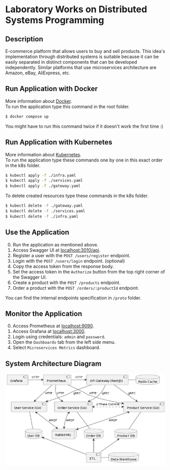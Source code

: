 # Laboratory Works on Distributed Systems Programming

## Description

E-commerce platform that allows users to buy and sell products. This idea's implementation through distributed systems is suitable because it can be easily separated in distinct components that can be developed independently. Similar platforms that use microservices architecture are Amazon, eBay, AliExpress, etc.

## Run Application with Docker

More information about [Docker](https://www.docker.com/).  
To run the application type this command in the root folder.

```bash
$ docker compose up
```

You might have to run this command twice if it doesn't work the first time :)

## Run Application with Kubernetes

More information about [Kubernetes](https://kubernetes.io/).  
To run the application type these commands one by one in this exact order in the k8s folder.

```bash
$ kubectl apply -f ./infra.yaml
$ kubectl apply -f ./services.yaml
$ kubectl apply -f ./gateway.yaml
```

To delete created resources type these commands in the k8s folder.

```bash
$ kubectl delete -f ./gateway.yaml
$ kubectl delete -f ./services.yaml
$ kubectl delete -f ./infra.yaml
```

## Use the Application

0. Run the application as mentioned above.
1. Access Swagger UI at [localhost:3010/api](http://localhost:3010/api).
2. Register a user with the `POST /users/register` endpoint.
3. Login with the `POST /users/login` endpoint. (optional)
4. Copy the access token from the response body.
5. Set the access token in the `Authorize` button from the top right corner of the Swagger UI.
6. Create a product with the `POST /products` endpoint.
7. Order a product with the `POST /orders/:productId` endpoint.

You can find the internal endpoints specification in `/proto` folder.

## Monitor the Application

0. Access Prometheus at [localhost:9090](http://localhost:9090).
1. Access Grafana at [localhost:3000](http://localhost:3000).
2. Login using credentials: `admin` and `password`.
3. Open the `Dashboards` tab from the left side menu.
4. Select `Microservices Metrics` dashboard.

## System Architecture Diagram

![Diagram](https://github.com/Marcel-MD/pad-labs/blob/main/diagram.png)
